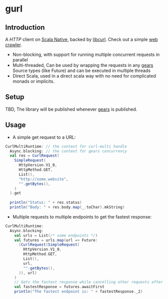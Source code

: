 # gurl

## Introduction
A *HTTP* client on [Scala Native](https://github.com/scala-native/scala-native/), backed by [libcurl](https://curl.se/libcurl/). Check out a simple [web crawler](https://github.com/amsen20/gurl/blob/direct_scala/example/src/main/scala/Main.scala).

- Non-blocking, with support for running multiple concurrent requests in parallel
- Multi-threaded, Can be used by wrapping the requests in any [gears](https://github.com/lampepfl/gears) Source types (like Future) and can be executed in multiple threads
- Direct Scala, used in a direct scala way with no need for complicated monads or implicits.

## Setup
TBD, The library will be published whenever [gears](https://github.com/lampepfl/gears) is published. 

## Usage
- A simple get request to a URL:
```scala
CurlMultiRuntime: // the context for curl-multi handle
  Async.blocking: // the context for gears concurrency
  val res = CurlRequest(
    SimpleRequest(
      HttpVersion.V1_0,
      HttpMethod.GET,
      List(),
      "http://some.website",
      "".getBytes(),
    )
  ).get
  
  println("Status: " + res.status)
  println("Body: " + res.body.map(_.toChar).mkString)

```
- Multiple requests to multiple endpoints to get the fastest response:
```scala
CurlMultiRuntime:
  Async.blocking:
    val urls = List(/* some endpoints */)
    val futures = urls.map(url => Future:
      (CurlRequest(SimpleRequest(
        HttpVersion.V1_0,
        HttpMethod.GET,
        List(),
        url,
        "".getBytes(),
      )), url)
    )
    // Gets the fastest response while cancelling other requests after the first response is received.
    val fastestResponse = futures.awaitFirst
    println("The fastest endpoint is: " + fastestResponse._2)

```